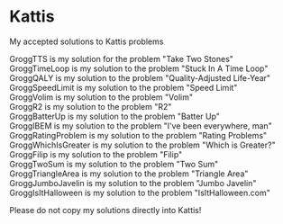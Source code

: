 # Kattis

My accepted solutions to Kattis problems <br/>

GroggTTS is my solution for the problem "Take Two Stones" <br/>
GroggTimeLoop is my solution to the problem "Stuck In A Time Loop" <br/>
GroggQALY is my solution to the problem "Quality-Adjusted Life-Year" <br/>
GroggSpeedLimit is my solution to the problem "Speed Limit" <br/>
GroggVolim is my solution to the problem "Volim" <br/>
GroggR2 is my solution to the problem "R2" <br/>
GroggBatterUp is my solution to the problem "Batter Up" <br/>
GroggIBEM is my solution to the problem "I've been everywhere, man" <br/>
GroggRatingProblem is my solution to the problem "Rating Problems" <br/>
GroggWhichIsGreater is my solution to the problem "Which is Greater?" <br/> 
GroggFilip is my solution to the problem "Filip" <br/>
GroggTwoSum is my solution to the problem "Two Sum" <br/>
GroggTriangleArea is my solution to the problem "Triangle Area" <br/>
GroggJumboJavelin is my solution to the problem "Jumbo Javelin" <br/>
GroggIsItHalloween is my solution to the problem "IsItHalloween.com" <br/> 

Please do not copy my solutions directly into Kattis! <br/>
